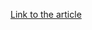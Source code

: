 [Link to the article](https://cybersecuritynews.com/web-application-penetration-testing-companies/)
